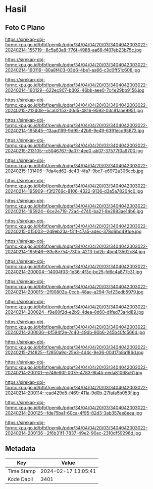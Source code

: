 # Hasil

## Foto C Plano

https://sirekap-obj-formc.kpu.go.id/bfbf/pemilu/pdpr/34/04/04/20/03/3404042003022-20240214-155719--8c5a63a8-776f-4988-aa68-f407eb23b75c.jpg

https://sirekap-obj-formc.kpu.go.id/bfbf/pemilu/pdpr/34/04/04/20/03/3404042003022-20240214-160119--80a8f403-03d6-4be1-aa66-c3d0ff51c608.jpg

https://sirekap-obj-formc.kpu.go.id/bfbf/pemilu/pdpr/34/04/04/20/03/3404042003022-20240214-160129--622ec907-b302-46bb-aee0-7c4e29bb9156.jpg

https://sirekap-obj-formc.kpu.go.id/bfbf/pemilu/pdpr/34/04/04/20/03/3404042003022-20240215-212408--5ca02153-00d5-4816-9593-03c81aae9951.jpg

https://sirekap-obj-formc.kpu.go.id/bfbf/pemilu/pdpr/34/04/04/20/03/3404042003022-20240214-195845--13aad199-9d95-42b9-9e49-6391ecd95873.jpg

https://sirekap-obj-formc.kpu.go.id/bfbf/pemilu/pdpr/34/04/04/20/03/3404042003022-20240215-213105--c5046767-9a07-4ee0-ab07-37577f0a9700.jpg

https://sirekap-obj-formc.kpu.go.id/bfbf/pemilu/pdpr/34/04/04/20/03/3404042003022-20240215-131406--7da4ed62-dc43-4fa7-9bc7-e6972a306ccb.jpg

https://sirekap-obj-formc.kpu.go.id/bfbf/pemilu/pdpr/34/04/04/20/03/3404042003022-20240214-195909--f3f2766c-8106-4322-9136-d3a5a78204c0.jpg

https://sirekap-obj-formc.kpu.go.id/bfbf/pemilu/pdpr/34/04/04/20/03/3404042003022-20240214-195924--6ce2e719-72a4-4740-ba21-8e2883ae14b6.jpg

https://sirekap-obj-formc.kpu.go.id/bfbf/pemilu/pdpr/34/04/04/20/03/3404042003022-20240215-015003--2d9eb23a-f31f-47a5-adec-378d6bd491ce.jpg

https://sirekap-obj-formc.kpu.go.id/bfbf/pemilu/pdpr/34/04/04/20/03/3404042003022-20240214-195946--83c8e754-730b-4213-bd2b-4be4f3502c84.jpg

https://sirekap-obj-formc.kpu.go.id/bfbf/pemilu/pdpr/34/04/04/20/03/3404042003022-20240214-200004--14004f03-1e36-4f3c-bc25-fd6c4a877c31.jpg

https://sirekap-obj-formc.kpu.go.id/bfbf/pemilu/pdpr/34/04/04/20/03/3404042003022-20240214-200015--2f90802a-0ccb-48ae-a294-7ef23edb5979.jpg

https://sirekap-obj-formc.kpu.go.id/bfbf/pemilu/pdpr/34/04/04/20/03/3404042003022-20240214-200024--f9e60f2d-e2b9-4dea-8d60-d1fed73a4d89.jpg

https://sirekap-obj-formc.kpu.go.id/bfbf/pemilu/pdpr/34/04/04/20/03/3404042003022-20240214-200036--bf594f2e-7c40-49db-80b6-245b40fc566d.jpg

https://sirekap-obj-formc.kpu.go.id/bfbf/pemilu/pdpr/34/04/04/20/03/3404042003022-20240215-214825--f2850a9d-25e3-4d4c-9e36-00d17b8a186d.jpg

https://sirekap-obj-formc.kpu.go.id/bfbf/pemilu/pdpr/34/04/04/20/03/3404042003022-20240214-200101--e746e90f-007e-4783-9b45-eeda81068c61.jpg

https://sirekap-obj-formc.kpu.go.id/bfbf/pemilu/pdpr/34/04/04/20/03/3404042003022-20240214-200114--ead429d5-f469-411a-9d0b-27fafa5b053f.jpg

https://sirekap-obj-formc.kpu.go.id/bfbf/pemilu/pdpr/34/04/04/20/03/3404042003022-20240214-200125--fde75ba1-60ca-4f95-82d3-3ab357ee8eea.jpg

https://sirekap-obj-formc.kpu.go.id/bfbf/pemilu/pdpr/34/04/04/20/03/3404042003022-20240214-200136--2f6b31f1-7837-49e2-90ec-2310df59296d.jpg


## Metadata

| Key        | Value               |
| ---------- | ------------------- |
| Time Stamp | 2024-02-17 13:05:41 |
| Kode Dapil | 3401                |




